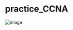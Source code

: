 # practice_CCNA

![image](https://github.com/AT190510-Cuong/practice_CCNA/assets/134201481/e299fec4-6c35-433f-b572-0ba002f6d225)
